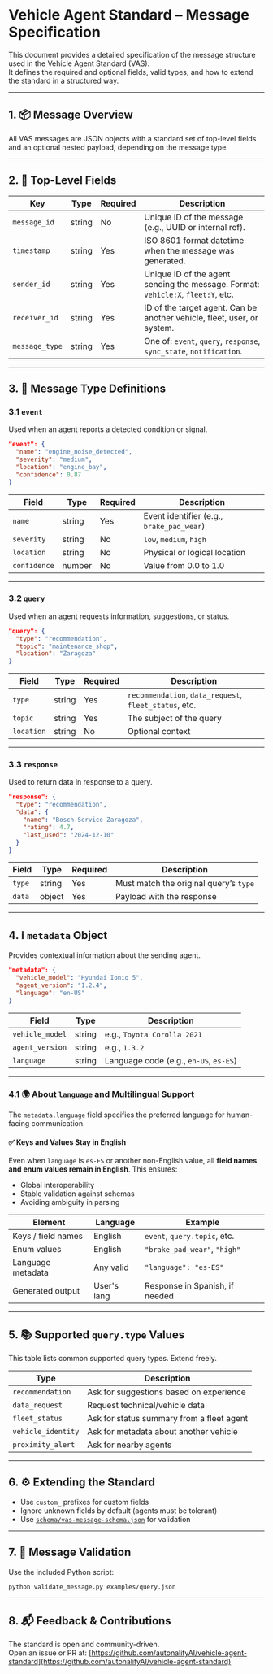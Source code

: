 # Vehicle Agent Standard – Message Specification

This document provides a detailed specification of the message structure used in the Vehicle Agent Standard (VAS).  
It defines the required and optional fields, valid types, and how to extend the standard in a structured way.

---

## 1. 📦 Message Overview

All VAS messages are JSON objects with a standard set of top-level fields and an optional nested payload, depending on the message type.

---

## 2. 🔑 Top-Level Fields

| Key            | Type     | Required | Description                                                                 |
|----------------|----------|----------|-----------------------------------------------------------------------------|
| `message_id`   | string   | No       | Unique ID of the message (e.g., UUID or internal ref).                     |
| `timestamp`    | string   | Yes      | ISO 8601 format datetime when the message was generated.                   |
| `sender_id`    | string   | Yes      | Unique ID of the agent sending the message. Format: `vehicle:X`, `fleet:Y`, etc. |
| `receiver_id`  | string   | Yes      | ID of the target agent. Can be another vehicle, fleet, user, or system.    |
| `message_type` | string   | Yes      | One of: `event`, `query`, `response`, `sync_state`, `notification`.        |

---

## 3. 🧩 Message Type Definitions

### 3.1 `event`

Used when an agent reports a detected condition or signal.

```json
"event": {
  "name": "engine_noise_detected",
  "severity": "medium",
  "location": "engine_bay",
  "confidence": 0.87
}
```

| Field       | Type     | Required | Description                                       |
|-------------|----------|----------|---------------------------------------------------|
| `name`      | string   | Yes      | Event identifier (e.g., `brake_pad_wear`)         |
| `severity`  | string   | No       | `low`, `medium`, `high`                           |
| `location`  | string   | No       | Physical or logical location                      |
| `confidence`| number   | No       | Value from 0.0 to 1.0                             |

---

### 3.2 `query`

Used when an agent requests information, suggestions, or status.

```json
"query": {
  "type": "recommendation",
  "topic": "maintenance_shop",
  "location": "Zaragoza"
}
```

| Field      | Type     | Required | Description                                            |
|------------|----------|----------|--------------------------------------------------------|
| `type`     | string   | Yes      | `recommendation`, `data_request`, `fleet_status`, etc.|
| `topic`    | string   | Yes      | The subject of the query                              |
| `location` | string   | No       | Optional context                                       |

---

### 3.3 `response`

Used to return data in response to a query.

```json
"response": {
  "type": "recommendation",
  "data": {
    "name": "Bosch Service Zaragoza",
    "rating": 4.7,
    "last_used": "2024-12-10"
  }
}
```

| Field   | Type     | Required | Description                                  |
|---------|----------|----------|----------------------------------------------|
| `type`  | string   | Yes      | Must match the original query’s `type`       |
| `data`  | object   | Yes      | Payload with the response                    |

---

## 4. ℹ️ `metadata` Object

Provides contextual information about the sending agent.

```json
"metadata": {
  "vehicle_model": "Hyundai Ioniq 5",
  "agent_version": "1.2.4",
  "language": "en-US"
}
```

| Field           | Type     | Description                                |
|------------------|----------|--------------------------------------------|
| `vehicle_model`  | string   | e.g., `Toyota Corolla 2021`                |
| `agent_version`  | string   | e.g., `1.3.2`                              |
| `language`       | string   | Language code (e.g., `en-US`, `es-ES`)     |

---

### 4.1 🌍 About `language` and Multilingual Support

The `metadata.language` field specifies the preferred language for human-facing communication.

#### ✅ Keys and Values Stay in English

Even when `language` is `es-ES` or another non-English value, all **field names and enum values remain in English**. This ensures:

- Global interoperability
- Stable validation against schemas
- Avoiding ambiguity in parsing

| Element            | Language   | Example                       |
|--------------------|------------|-------------------------------|
| Keys / field names | English    | `event`, `query.topic`, etc.  |
| Enum values        | English    | `"brake_pad_wear"`, `"high"`  |
| Language metadata  | Any valid  | `"language": "es-ES"`         |
| Generated output   | User's lang| Response in Spanish, if needed|

---

## 5. 📚 Supported `query.type` Values

This table lists common supported query types. Extend freely.

| Type              | Description                                               |
|-------------------|-----------------------------------------------------------|
| `recommendation`  | Ask for suggestions based on experience                   |
| `data_request`    | Request technical/vehicle data                            |
| `fleet_status`    | Ask for status summary from a fleet agent                 |
| `vehicle_identity`| Ask for metadata about another vehicle                    |
| `proximity_alert` | Ask for nearby agents                                     |

---

## 6. ⚙️ Extending the Standard

- Use `custom_` prefixes for custom fields
- Ignore unknown fields by default (agents must be tolerant)
- Use [`schema/vas-message-schema.json`](../schema/vas-message-schema.json) for validation

---

## 7. 🧪 Message Validation

Use the included Python script:

```bash
python validate_message.py examples/query.json
```

---

## 8. 📬 Feedback & Contributions

The standard is open and community-driven.  
Open an issue or PR at: [https://github.com/autonalityAI/vehicle-agent-standard](https://github.com/autonalityAI/vehicle-agent-standard)
